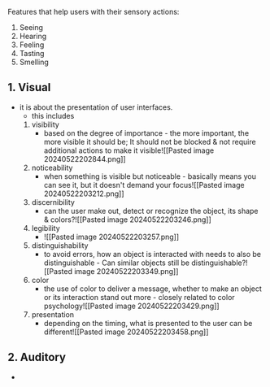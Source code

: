 Features that help users with their sensory actions:
1. Seeing
2. Hearing
3. Feeling
4. Tasting
5. Smelling
## 1. Visual
- it is about the presentation of user interfaces. 
	- this includes 
	1. visibility
		- based on the degree of importance - the more important, the more visible it should be; It should not be blocked & not require additional actions to make it visible![[Pasted image 20240522202844.png]]
	2. noticeability
		- when something is visible but noticeable - basically means you can see it, but it doesn't demand your focus![[Pasted image 20240522203212.png]]
	3. discernibility
		- can the user make out, detect or recognize the object, its shape & colors?![[Pasted image 20240522203246.png]]
	4. legibility
		- ![[Pasted image 20240522203257.png]]
	5. distinguishability
		- to avoid errors, how an object is interacted with needs to also be distinguishable - Can similar objects still be distinguishable?![[Pasted image 20240522203349.png]]
	6. color
		- the use of color to deliver a message, whether to make an object or its interaction stand out more - closely related to color psychology![[Pasted image 20240522203429.png]]
	7. presentation
		- depending on the timing, what is presented to the user can be different![[Pasted image 20240522203458.png]]
## 2. Auditory
- 